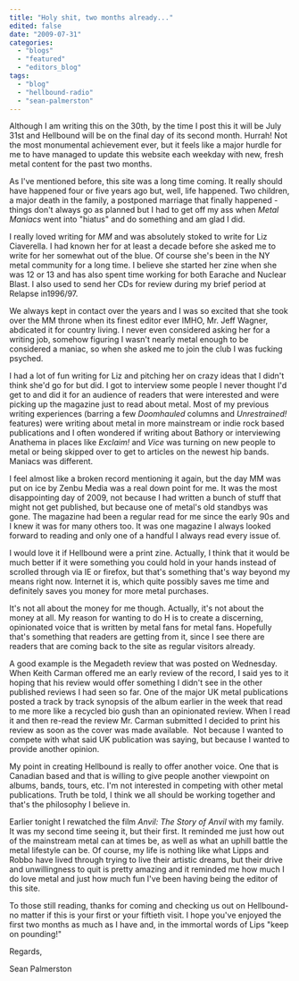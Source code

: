 ```yaml
---
title: "Holy shit, two months already..."
edited: false
date: "2009-07-31"
categories:
  - "blogs"
  - "featured"
  - "editors_blog"
tags:
  - "blog"
  - "hellbound-radio"
  - "sean-palmerston"
---
```


Although I am writing this on the 30th, by the time I post this it will be July 31st and Hellbound will be on the final day of its second month. Hurrah! Not the most monumental achievement ever, but it feels like a major hurdle for me to have managed to update this website each weekday with new, fresh metal content for the past two months.

As I've mentioned before, this site was a long time coming. It really should have happened four or five years ago but, well, life happened. Two children, a major death in the family, a postponed marriage that finally happened - things don't always go as planned but I had to get off my ass when _Metal Maniacs_ went into "hiatus" and do something and am glad I did.

I really loved writing for _MM_ and was absolutely stoked to write for Liz Ciaverella. I had known her for at least a decade before she asked me to write for her somewhat out of the blue. Of course she's been in the NY metal community for a long time. I believe she started her zine when she was 12 or 13 and has also spent time working for both Earache and Nuclear Blast. I also used to send her CDs for review during my brief period at Relapse in1996/97.

We always kept in contact over the years and I was so excited that she took over the MM throne when its finest editor ever IMHO, Mr. Jeff Wagner, abdicated it for country living. I never even considered asking her for a writing job, somehow figuring I wasn't nearly metal enough to be considered a maniac, so when she asked me to join the club I was fucking psyched.

I had a lot of fun writing for Liz and pitching her on crazy ideas that I didn't think she'd go for but did. I got to interview some people I never thought I'd get to and did it for an audience of readers that were interested and were picking up the magazine just to read about metal. Most of my previous writing experiences (barring a few _Doomhauled_ columns and _Unrestrained!_ features) were writing about metal in more mainstream or indie rock based publications and I often wondered if writing about Bathory or interviewing Anathema in places like _Exclaim!_ and _Vice_ was turning on new people to metal or being skipped over to get to articles on the newest hip bands. Maniacs was different.

I feel almost like a broken record mentioning it again, but the day MM was put on ice by Zenbu Media was a real down point for me. It was the most disappointing day of 2009, not because I had written a bunch of stuff that might not get published, but because one of metal's old standbys was gone. The magazine had been a regular read for me since the early 90s and I knew it was for many others too. It was one magazine I always looked forward to reading and only one of a handful I always read every issue of.

I would love it if Hellbound were a print zine. Actually, I think that it would be much better if it were something you could hold in your hands instead of scrolled through via IE or firefox, but that's something that's way beyond my means right now. Internet it is, which quite possibly saves me time and definitely saves you money for more metal purchases.

It's not all about the money for me though. Actually, it's not about the money at all. My reason for wanting to do H is to create a discerning, opinionated voice that is written by metal fans for metal fans. Hopefully that's something that readers are getting from it, since I see there are readers that are coming back to the site as regular visitors already.

A good example is the Megadeth review that was posted on Wednesday. When Keith Carman offered me an early review of the record, I said yes to it hoping that his review would offer something I didn't see in the other published reviews I had seen so far. One of the major UK metal publications posted a track by track synopsis of the album earlier in the week that read to me more like a recycled bio gush than an opinionated review. When I read it and then re-read the review Mr. Carman submitted I decided to print his review as soon as the cover was made available.  Not because I wanted to compete with what said UK publication was saying, but because I wanted to provide another opinion.

My point in creating Hellbound is really to offer another voice. One that is Canadian based and that is willing to give people another viewpoint on albums, bands, tours, etc. I'm not interested in competing with other metal publications. Truth be told, I think we all should be working together and that's the philosophy I believe in.

Earlier tonight I rewatched the film _Anvil: The Story of Anvil_ with my family. It was my second time seeing it, but their first. It reminded me just how out of the mainstream metal can at times be, as well as what an uphill battle the metal lifestyle can be. Of course, my life is nothing like what Lipps and Robbo have lived through trying to live their artistic dreams, but their drive and unwillingness to quit is pretty amazing and it reminded me how much I do love metal and just how much fun I've been having being the editor of this site.

To those still reading, thanks for coming and checking us out on Hellbound- no matter if this is your first or your fiftieth visit. I hope you've enjoyed the first two months as much as I have and, in the immortal words of Lips "keep on pounding!"

Regards,

Sean Palmerston
